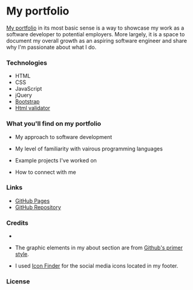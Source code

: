 # My portfolio

[My portfolio](https://emblair96.github.io/) in its most basic sense is a way to showcase my work as a software developer to potential employers.  More largely, it is a space to document my overall growth as an aspiring software engineer and share why I'm passionate about what I do.

### Technologies
* HTML
* CSS
* JavaScript
* jQuery
* [Bootstrap](https://getbootstrap.com/)
* [Html validator](https://www.freeformatter.com/html-validator.html)

### What you'll find on my portfolio

* My approach to software development

* My level of familiarity with vairous programming languages

* Example projects I've worked on

* How to connect with me

### Links 
* [GitHub Pages](https://emblair96.github.io/)
* [GitHub Repository](https://github.com/emblair96/emblair96.github.io)

### Credits
* 

* The graphic elements in my about section are from [Github's primer style](https://primer.style/octicons/).  

* I used [Icon Finder](https://www.iconfinder.com/social-media-icons) for the social media icons located in my footer.

### License